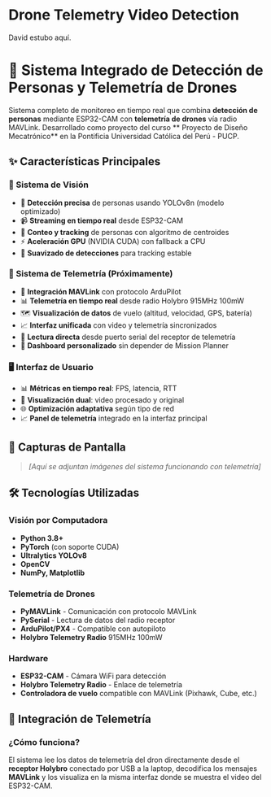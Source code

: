 # Drone Telemetry Video Detection
David estubo aquí.
# 🚁 Sistema Integrado de Detección de Personas y Telemetría de Drones

Sistema completo de monitoreo en tiempo real que combina **detección de personas** mediante ESP32-CAM con **telemetría de drones** vía radio MAVLink. Desarrollado como proyecto del curso ** Proyecto de Diseño Mecatrónico** en la Pontificia Universidad Católica del Perú - PUCP.

## ✨ Características Principales

### 🎥 Sistema de Visión
- 🎯 **Detección precisa** de personas usando YOLOv8n (modelo optimizado)
- 📹 **Streaming en tiempo real** desde ESP32-CAM
- 🔢 **Conteo y tracking** de personas con algoritmo de centroides
- ⚡ **Aceleración GPU** (NVIDIA CUDA) con fallback a CPU
- 🔄 **Suavizado de detecciones** para tracking estable

### 📡 Sistema de Telemetría (Próximamente)
- 🚁 **Integración MAVLink** con protocolo ArduPilot
- 📊 **Telemetría en tiempo real** desde radio Holybro 915MHz 100mW
- 🗺️ **Visualización de datos** de vuelo (altitud, velocidad, GPS, batería)
- 📈 **Interfaz unificada** con video y telemetría sincronizados
- 🔌 **Lectura directa** desde puerto serial del receptor de telemetría
- 📱 **Dashboard personalizado** sin depender de Mission Planner

### 🖥️ Interfaz de Usuario
- 📊 **Métricas en tiempo real**: FPS, latencia, RTT
- 🎨 **Visualización dual**: video procesado y original
- 🌐 **Optimización adaptativa** según tipo de red
- 📈 **Panel de telemetría** integrado en la interfaz principal

## 📸 Capturas de Pantalla

> _[Aquí se adjuntan imágenes del sistema funcionando con telemetría]_

## 🛠️ Tecnologías Utilizadas

### Visión por Computadora
- **Python 3.8+**
- **PyTorch** (con soporte CUDA)
- **Ultralytics YOLOv8**
- **OpenCV**
- **NumPy, Matplotlib**

### Telemetría de Drones
- **PyMAVLink** - Comunicación con protocolo MAVLink
- **PySerial** - Lectura de datos del radio receptor
- **ArduPilot/PX4** - Compatible con autopiloto
- **Holybro Telemetry Radio** 915MHz 100mW

### Hardware
- **ESP32-CAM** - Cámara WiFi para detección
- **Holybro Telemetry Radio** - Enlace de telemetría
- **Controladora de vuelo** compatible con MAVLink (Pixhawk, Cube, etc.)

## 🔌 Integración de Telemetría

### ¿Cómo funciona?

El sistema lee los datos de telemetría del dron directamente desde el **receptor Holybro** conectado por USB a la laptop, decodifica los mensajes **MAVLink** y los visualiza en la misma interfaz donde se muestra el video del ESP32-CAM.
